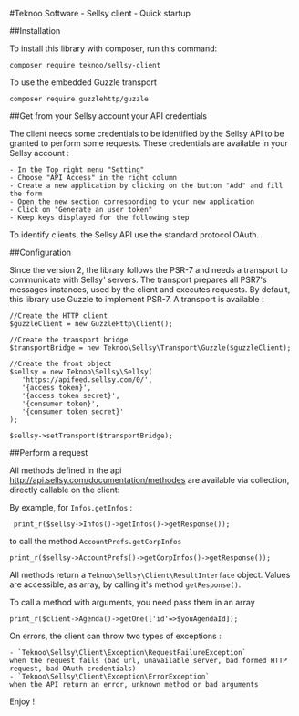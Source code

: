 #Teknoo Software - Sellsy client - Quick startup

##Installation

To install this library with composer, run this command: 

    composer require teknoo/sellsy-client

To use the embedded Guzzle transport

    composer require guzzlehttp/guzzle

##Get from your Sellsy account your API credentials

The client needs some credentials to be identified by the Sellsy API to be granted
to perform some requests. These credentials are available in your Sellsy account :

    - In the Top right menu "Setting"
    - Choose "API Access" in the right column
    - Create a new application by clicking on the button "Add" and fill the form
    - Open the new section corresponding to your new application
    - Click on "Generate an user token"
    - Keep keys displayed for the following step
    
To identify clients, the Sellsy API use the standard protocol OAuth.    
    
##Configuration
    
Since the version 2, the library follows the PSR-7 and needs a transport to communicate with Sellsy' servers.
The transport prepares all PSR7's messages instances, used by the client and executes requests.
By default, this library use Guzzle to implement PSR-7. A transport is available :

    //Create the HTTP client
    $guzzleClient = new GuzzleHttp\Client();

    //Create the transport bridge
    $transportBridge = new Teknoo\Sellsy\Transport\Guzzle($guzzleClient);

    //Create the front object
    $sellsy = new Teknoo\Sellsy\Sellsy(
       'https://apifeed.sellsy.com/0/',
       '{access token}',
       '{access token secret}',
       '{consumer token}',
       '{consumer token secret}'
    );

    $sellsy->setTransport($transportBridge);
        
##Perform a request
        
All methods defined in the api <http://api.sellsy.com/documentation/methodes> are available via collection, directly
 callable on the client:
     
By example, for `Infos.getInfos` :
     
     print_r($sellsy->Infos()->getInfos()->getResponse());
     
to call the method `AccountPrefs.getCorpInfos`

    print_r($sellsy->AccountPrefs()->getCorpInfos()->getResponse());

All methods return a `Teknoo\Sellsy\Client\ResultInterface` object.
Values are accessible, as array, by calling it's method `getResponse()`.

To call a method with arguments, you need pass them in an array

    print_r($client->Agenda()->getOne(['id'=>$youAgendaId]);
    
On errors, the client can throw two types of exceptions :
    
    - `Teknoo\Sellsy\Client\Exception\RequestFailureException` 
    when the request fails (bad url, unavailable server, bad formed HTTP request, bad OAuth credentials)
    - `Teknoo\Sellsy\Client\Exception\ErrorException`
    when the API return an error, unknown method or bad arguments
    
Enjoy !
